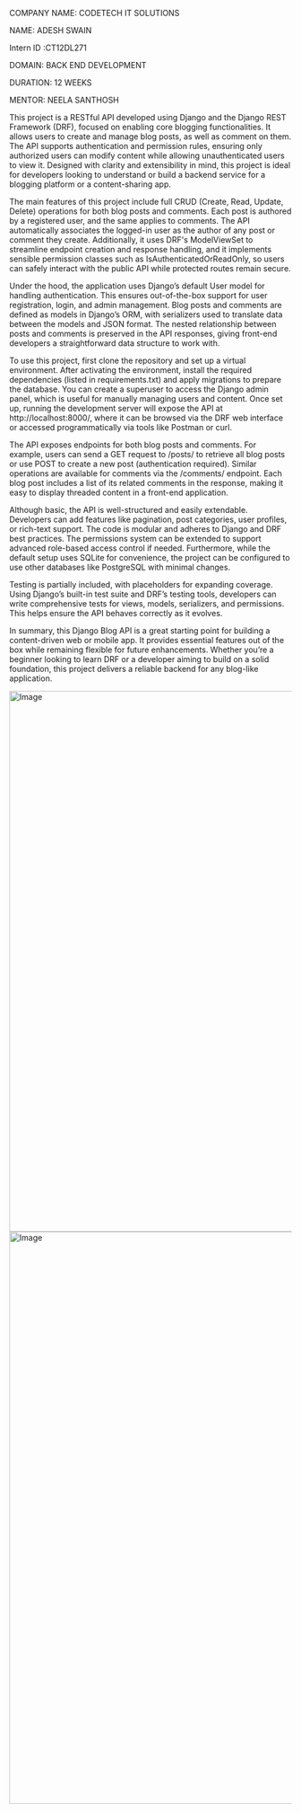 COMPANY NAME: CODETECH IT SOLUTIONS

NAME: ADESH SWAIN

Intern ID :CT12DL271

DOMAIN: BACK END DEVELOPMENT

DURATION: 12 WEEKS

MENTOR: NEELA SANTHOSH

This project is a RESTful API developed using Django and the Django REST Framework (DRF), focused on enabling core blogging functionalities. It allows users to create and manage blog posts, as well as comment on them. The API supports authentication and permission rules, ensuring only authorized users can modify content while allowing unauthenticated users to view it. Designed with clarity and extensibility in mind, this project is ideal for developers looking to understand or build a backend service for a blogging platform or a content-sharing app.

The main features of this project include full CRUD (Create, Read, Update, Delete) operations for both blog posts and comments. Each post is authored by a registered user, and the same applies to comments. The API automatically associates the logged-in user as the author of any post or comment they create. Additionally, it uses DRF's ModelViewSet to streamline endpoint creation and response handling, and it implements sensible permission classes such as IsAuthenticatedOrReadOnly, so users can safely interact with the public API while protected routes remain secure.

Under the hood, the application uses Django’s default User model for handling authentication. This ensures out-of-the-box support for user registration, login, and admin management. Blog posts and comments are defined as models in Django’s ORM, with serializers used to translate data between the models and JSON format. The nested relationship between posts and comments is preserved in the API responses, giving front-end developers a straightforward data structure to work with.

To use this project, first clone the repository and set up a virtual environment. After activating the environment, install the required dependencies (listed in requirements.txt) and apply migrations to prepare the database. You can create a superuser to access the Django admin panel, which is useful for manually managing users and content. Once set up, running the development server will expose the API at http://localhost:8000/, where it can be browsed via the DRF web interface or accessed programmatically via tools like Postman or curl.

The API exposes endpoints for both blog posts and comments. For example, users can send a GET request to /posts/ to retrieve all blog posts or use POST to create a new post (authentication required). Similar operations are available for comments via the /comments/ endpoint. Each blog post includes a list of its related comments in the response, making it easy to display threaded content in a front-end application.

Although basic, the API is well-structured and easily extendable. Developers can add features like pagination, post categories, user profiles, or rich-text support. The code is modular and adheres to Django and DRF best practices. The permissions system can be extended to support advanced role-based access control if needed. Furthermore, while the default setup uses SQLite for convenience, the project can be configured to use other databases like PostgreSQL with minimal changes.

Testing is partially included, with placeholders for expanding coverage. Using Django’s built-in test suite and DRF’s testing tools, developers can write comprehensive tests for views, models, serializers, and permissions. This helps ensure the API behaves correctly as it evolves.

In summary, this Django Blog API is a great starting point for building a content-driven web or mobile app. It provides essential features out of the box while remaining flexible for future enhancements. Whether you’re a beginner looking to learn DRF or a developer aiming to build on a solid foundation, this project delivers a reliable backend for any blog-like application.

<img width="1915" height="963" alt="Image" src="https://github.com/user-attachments/assets/dbe077f0-4964-4df0-8d39-95baba36b9bf" />
<img width="1919" height="1019" alt="Image" src="https://github.com/user-attachments/assets/d6f9e93e-8a8e-4e64-9fc3-216a99bfecd5" />
